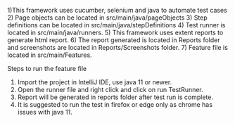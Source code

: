 1)This framework uses cucumber, selenium and java to automate test cases
2) Page objects can be located in src/main/java/pageObjects
3) Step definitions can be located in src/main/java/stepDefinitions
4) Test runner is located in src/main/java/runners.
5) This framework uses extent reports to generate html report.
6) The report generated is located in Reports folder and screenshots are located in Reports/Screenshots folder.
7) Feature file is located in src/main/Features.

Steps to run the feature file

1) Import the project in IntelliJ IDE, use java 11 or newer.
2) Open the runner file and right click and click on run TestRunner.
3) Report will be generated in reports folder after test run is complete.
4) It is suggested to run the test in firefox or edge only as chrome has issues with java 11.
